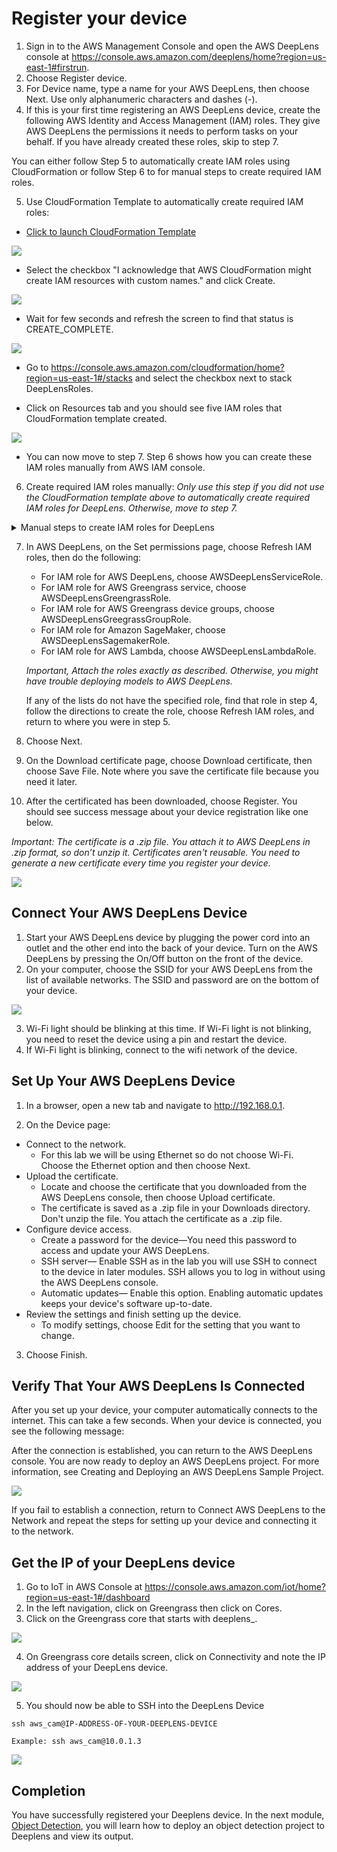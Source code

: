 # Register your device

1. Sign in to the AWS Management Console and open the AWS DeepLens console at https://console.aws.amazon.com/deeplens/home?region=us-east-1#firstrun.
2. Choose Register device.
3. For Device name, type a name for your AWS DeepLens, then choose Next. Use only alphanumeric characters and dashes (-).
4. If this is your first time registering an AWS DeepLens device, create the following AWS Identity and Access Management (IAM) roles. They give AWS DeepLens the permissions it needs to perform tasks on your behalf. If you have already created these roles, skip to step 7.

You can either follow Step 5 to automatically create IAM roles using CloudFormation or follow Step 6 to for manual steps to create required IAM roles.

5. Use CloudFormation Template to automatically create required IAM roles:

- [Click to launch CloudFormation Template ](https://console.aws.amazon.com/cloudformation/home?region=us-east-1#/stacks/create/review?stackName=DeepLensRoles&templateURL=https://s3.amazonaws.com/deep-learning-with-deeplens/DeepLensRoles.json)

![](assets/createstack.png)

- Select the checkbox "I acknowledge that AWS CloudFormation might create IAM resources with custom names." and click Create.

![](assets/createstack2.png)

- Wait for few seconds and refresh the screen to find that status is CREATE_COMPLETE.

![](assets/createstack3.png)

- Go to https://console.aws.amazon.com/cloudformation/home?region=us-east-1#/stacks and select the checkbox next to stack DeepLensRoles.

- Click on Resources tab and you should see five IAM roles that CloudFormation template created.

![](assets/createstack3.png)

- You can now move to step 7. Step 6 shows how you can create these IAM roles manually from AWS IAM console.

6. Create required IAM roles manually: _Only use this step if you did not use the CloudFormation template above to automatically create required IAM roles for DeepLens. Otherwise, move to step 7._

  <details>
    <summary>Manual steps to create IAM roles for DeepLens</summary>

    - IAM role for AWS DeepLens
       - From the list, choose AWSDeepLensServiceRole. If AWSDeepLensServiceRole isn't listed, choose Create role in IAM and follow these steps in the IAM console.
       - Accept the DeepLens service and DeepLens use case by choosing Next: Permissions.
       - Accept the AWSDeepLensServiceRolePolicy policy by choosing Next: Review.
       - Accept the role name AWSDeepLensServiceRole and the provided description by choosing Create role. Do not change the role name.
       - Close the IAM window.

    - IAM role for AWS Greengrass service
       - From the list, choose AWSDeepLensGreengrassRole. If AWSDeepLensGreengrassRole isn't listed, choose Create role in IAM and follow these steps in the IAM console.
       - Accept the Greengrass service and Greengrass use case by choosing Next: Permissions.
       - Accept the AWSGreengrassResourceAccessRolePolicy policy by choosing Next: Review.
       - Accept the role name AWSDeepLensGreengrassRole and the provided description by choosing Create role. Do not change the role name.
      - Close the IAM window.

    - IAM role for AWS Greengrass device groups.
       - From the list, choose AWSDeepLensGreengrassGroupRole. If AWSDeepLensGreengrassGroupRole isn't listed, choose Create role in IAM and follow these steps in the IAM console.
       - Accept the DeepLens service and the DeepLens - Greengrass Lambda use case by choosing Next: Permissions.
       - Accept the AWSDeepLensLambdaFunctionAccessPolicy policy by choosing Next: Review.
       - Accept the role name AWSDeepLensGreengrassGroupRole and the provided description by choose Create role. Do not change the role name.
       - Close the IAM window.

    - IAM role for Amazon SageMaker
       - From the list, choose AWSDeepLensSagemakerRole. If AWSDeepLensSagemakerRole isn't listed, choose Create role in IAM and follow these steps in the IAM console.
       - Accept the SageMaker service and the SageMaker - Execution use case by choosing Next: Permissions.
       - Accept the AmazonSageMakerFullAccess policy by choosing Next: Review.
       - Accept the role name AWSDeepLensSageMakerRole and the provided description by choosing Create role. Do not change the role name.
       - Close the IAM window.

    - IAM role for AWS Lambda
       - From the list, choose AWSDeepLensLambdaRole. If AWSDeepLensLambdaRole isn't listed, choose Create role in IAM and follow these steps i the IAM console.
       - Accept the Lambda service and the Lambda use case by choosing Next: Permissions.
       - Accept the AWSLambdaFullAccess policy by choosing Next: Review.
       - Accept the role name AWSDeepLensLambdaRole and the provided description by choosing Create role. Do not change the role name.
       - Close the IAM window.
  </details>


7. In AWS DeepLens, on the Set permissions page, choose Refresh IAM roles, then do the following:
   - For IAM role for AWS DeepLens, choose AWSDeepLensServiceRole.
   - For IAM role for AWS Greengrass service, choose AWSDeepLensGreengrassRole.
   - For IAM role for AWS Greengrass device groups, choose AWSDeepLensGreegrassGroupRole.
   - For IAM role for Amazon SageMaker, choose AWSDeepLensSagemakerRole.
   - For IAM role for AWS Lambda, choose AWSDeepLensLambdaRole.

   _Important, Attach the roles exactly as described. Otherwise, you might have trouble deploying models to AWS DeepLens._

   If any of the lists do not have the specified role, find that role in step 4, follow the directions to create the role, choose Refresh IAM roles, and return to where you were in step 5.

8. Choose Next.
9. On the Download certificate page, choose Download certificate, then choose Save File. Note where you save the certificate file because you need it later.
10. After the certificated has been downloaded, choose Register. You should see success message about your device registration like one below.

   _Important: The certificate is a .zip file. You attach it to AWS DeepLens in .zip format, so don’t unzip it. Certificates aren't reusable. You need to generate a new certificate every time you register your device._

![](assets/deviceregs1.png)

## Connect Your AWS DeepLens Device

1. Start your AWS DeepLens device by plugging the power cord into an outlet and the other end into the back of your device. Turn on the AWS DeepLens by pressing the On/Off button on the front of the device.
2. On your computer, choose the SSID for your AWS DeepLens from the list of available networks. The SSID and password are on the bottom of your device.

![](assets/ssid-connect.png)

3. Wi-Fi light should be blinking at this time. If Wi-Fi light is not blinking, you need to reset the device using a pin and restart the device.
4. If Wi-Fi light is blinking, connect to the wifi network of the device.

## Set Up Your AWS DeepLens Device

1. In a browser, open a new tab and navigate to http://192.168.0.1.

2. On the Device page:
- Connect to the network.
   - For this lab we will be using Ethernet so do not choose Wi-Fi. Choose the Ethernet option and then choose Next.
- Upload the certificate.
   - Locate and choose the certificate that you downloaded from the AWS DeepLens console, then choose Upload certificate.
   - The certificate is saved as a .zip file in your Downloads directory. Don't unzip the file. You attach the certificate as a .zip file.
- Configure device access.
   - Create a password for the device—You need this password to access and update your AWS DeepLens.
   - SSH server— Enable SSH as in the lab you will use SSH to connect to the device in later modules. SSH allows you to log in without using the AWS DeepLens console.
   - Automatic updates— Enable this option. Enabling automatic updates keeps your device's software up-to-date.
- Review the settings and finish setting up the device.
   - To modify settings, choose Edit for the setting that you want to change.
3. Choose Finish.

## Verify That Your AWS DeepLens Is Connected

After you set up your device, your computer automatically connects to the internet. This can take a few seconds. When your device is connected, you see the following message:

After the connection is established, you can return to the AWS DeepLens console. You are now ready to deploy an AWS DeepLens project. For more information, see Creating and Deploying an AWS DeepLens Sample Project.

![](assets/device-verified.png)

If you fail to establish a connection, return to Connect AWS DeepLens to the Network and repeat the steps for setting up your device and connecting it to the network.

## Get the IP of your DeepLens device

1. Go to IoT in AWS Console at https://console.aws.amazon.com/iot/home?region=us-east-1#/dashboard
2. In the left navigation, click on Greengrass then click on Cores.
3. Click on the Greengrass core that starts with deeplens_.

![](assets/ggcore.png)

4. On Greengrass core details screen, click on Connectivity and note the IP address of your DeepLens device.

![](assets/deviceip.png)

5. You should now be able to SSH into the DeepLens Device

```
ssh aws_cam@IP-ADDRESS-OF-YOUR-DEEPLENS-DEVICE
```
```
Example: ssh aws_cam@10.0.1.3
```

![](assets/ssh.png)

## Completion
You have successfully registered your Deeplens device. In the next module, [Object Detection](../2-ObjectDetection), you will learn how to deploy an object detection project to Deeplens and view its output.
